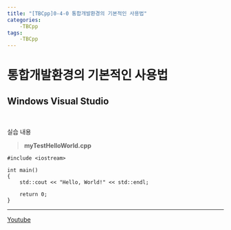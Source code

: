 ```yaml
---
title: "[TBCpp]0-4-0 통합개발환경의 기본적인 사용법"
categories: 
	-TBCpp
tags:
	-TBCpp
---
```


# 통합개발환경의 기본적인 사용법

## Windows Visual Studio

<br>

실습 내용

> **myTestHelloWorld.cpp**

```
#include <iostream>

int main()
{
	std::cout << "Hello, World!" << std::endl;

	return 0;
}
```

---

[Youtube](https://www.youtube.com/watch?v=OE0XiMc2HUQ&list=PLNfg4W25Tapw5Yx4yuExHNybBIUk68aNz&index=5)
